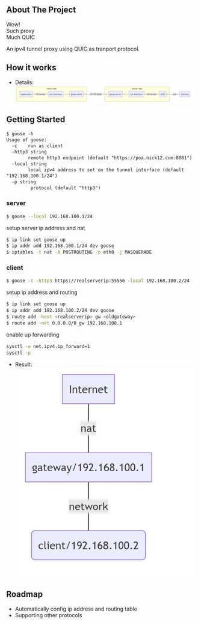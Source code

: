 <!-- ABOUT THE PROJECT -->
## About The Project

Wow!  
Such proxy    
Much QUIC

An ipv4 tunnel proxy using QUIC as tranport protocol.

## How it works

- Details:  
![How it works][howitworks]

<!-- GETTING STARTED -->
## Getting Started


```
$ goose -h
Usage of goose:
  -c    run as client
  -http3 string
        remote http3 endpoint (default "https://poa.nick12.com:8081")
  -local string
        local ipv4 address to set on the tunnel interface (default "192.168.100.1/24")
  -p string
         protocol (default "http3")
```

### server

```sh
$ goose --local 192.168.100.1/24
```
setup server ip address and nat
```sh
$ ip link set goose up
$ ip addr add 192.168.100.1/24 dev goose
$ iptables -t nat -A POSTROUTING -o eth0 -j MASQUERADE
```
### client

```sh
$ goose -c -http3 https://realserverip:55556 -local 192.168.100.2/24
```
setup ip address and routing
```sh
$ ip link set goose up
$ ip addr add 192.168.100.2/24 dev goose
$ route add -host <realserverip> gw <oldgateway>
$ route add -net 0.0.0.0/0 gw 192.168.100.1
```

enable up forwarding
```sh
sysctl -w net.ipv4.ip_forward=1
sysctl -p
```

- Result:  
![logically][logically]


<!-- ROADMAP -->
## Roadmap

* Automatically config ip address and routing table
* Supporting other protocols

[howitworks]: images/howitworks.jpg
[logically]: images/virtual.jpg
